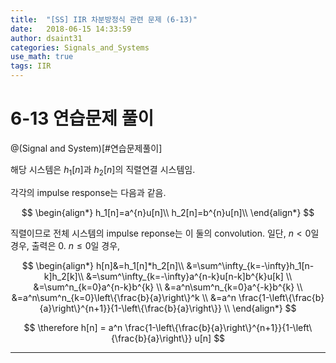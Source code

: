 ```yaml
---
title:  "[SS] IIR 차분방정식 관련 문제 (6-13)"
date:   2018-06-15 14:33:59
author: dsaint31
categories: Signals_and_Systems
use_math: true
tags: IIR 
---
```


# 6-13 연습문제 풀이
@(Signal and System)[#연습문제풀이]

해당 시스템은 $h_1[n]$과 $h_2[n]$의 직렬연결 시스템임.

각각의 impulse response는 다음과 같음.

$$
\begin{align*}
h_1[n]=a^{n}u[n]\\
h_2[n]=b^{n}u[n]\\
\end{align*}
$$

직렬이므로 전체 시스템의 impulse reponse는 이 둘의 convolution.
일단, $n<0$일 경우, 출력은 0.
$n\le0$일 경우,

$$
\begin{align*}
h[n]&=h_1[n]*h_2[n]\\
&=\sum^\infty_{k=-\infty}h_1[n-k]h_2[k]\\
&=\sum^\infty_{k=-\infty}a^{n-k}u[n-k]b^{k}u[k] \\
&=\sum^n_{k=0}a^{n-k}b^{k} \\
&=a^n\sum^n_{k=0}a^{-k}b^{k} \\
&=a^n\sum^n_{k=0}\left\{\frac{b}{a}\right\}^k \\
&=a^n \frac{1-\left\{\frac{b}{a}\right\}^{n+1}}{1-\left\{\frac{b}{a}\right\}} \\
\end{align*}
$$

$$
\therefore h[n] = a^n \frac{1-\left\{\frac{b}{a}\right\}^{n+1}}{1-\left\{\frac{b}{a}\right\}} u[n]
$$

---
